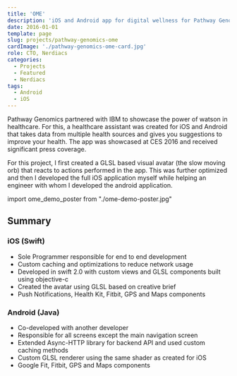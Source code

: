 ```yaml
---
title: 'OME'
description: 'iOS and Android app for digital wellness for Pathway Genomics'
date: 2016-01-01
template: page
slug: projects/pathway-genomics-ome
cardImage: './pathway-genomics-ome-card.jpg' 
role: CTO, Nerdiacs
categories:
  - Projects
  - Featured
  - Nerdiacs
tags:
  - Android
  - iOS
---
```


Pathway Genomics partnered with IBM to showcase the power of watson in healthcare. For this, a healthcare assistant was created for iOS and Android that takes data from multiple health sources and gives you suggestions to improve your health. The app was showcased at CES 2016 and received significant press coverage.

For this project, I first created a GLSL based visual avatar (the slow moving orb) that reacts to actions performed in the app. This was further optimized and then I developed the full iOS application myself while helping an engineer with whom I developed the android application.

import ome_demo_poster from "./ome-demo-poster.jpg"

<VideoPlayer mp4="https://vz-33746591-537.b-cdn.net/91f8cc38-3f37-4bb1-95d4-69cef7d936dd/play_720p.mp4" poster={ome_demo_poster} autoPlay={false} controls={true} preload="none"/>

## Summary

### iOS (Swift)
* Sole Programmer responsible for end to end development
* Custom caching and optimizations to reduce network usage
* Developed in swift 2.0 with custom views and GLSL components built using objective-c
* Created the avatar using GLSL based on creative brief
* Push Notifications, Health Kit, Fitbit, GPS and Maps components

### Android (Java)
* Co-developed with another developer
* Responsible for all screens except the main navigation screen
* Extended Async-HTTP library for backend API and used custom caching methods
* Custom GLSL renderer using the same shader as created for iOS
* Google Fit, Fitbit, GPS and Maps components